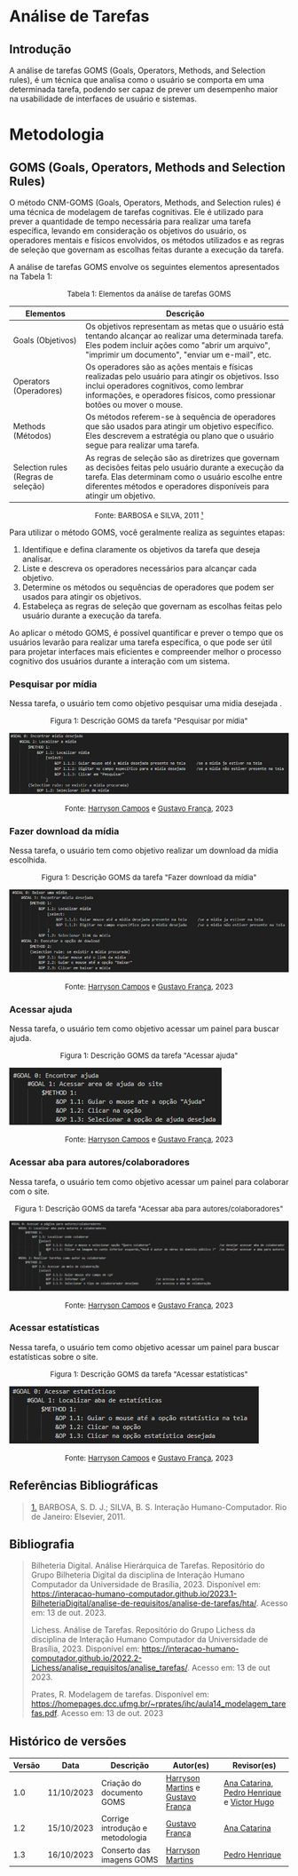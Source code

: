 # Análise de Tarefas

## Introdução

A análise de tarefas GOMS (Goals, Operators, Methods, and Selection rules), é um técnica que analisa como o usuário se comporta em uma determinada tarefa, podendo ser capaz de prever um desempenho maior na usabilidade de interfaces de usuário e sistemas.

# Metodologia

## GOMS (Goals, Operators, Methods and Selection Rules)

O método CNM-GOMS (Goals, Operators, Methods, and Selection rules) é uma técnica de modelagem de tarefas cognitivas. Ele é utilizado para prever a quantidade de tempo necessária para realizar uma tarefa específica, levando em consideração os objetivos do usuário, os operadores mentais e físicos envolvidos, os métodos utilizados e as regras de seleção que governam as escolhas feitas durante a execução da tarefa.

A análise de tarefas GOMS envolve os seguintes elementos apresentados na Tabela 1:

<font size="2"><p style="text-align: center">Tabela 1: Elementos da análise de tarefas GOMS </p></font>

| Elementos                           | Descrição                                                                                                                                                                                                                            |
| ----------------------------------- | ------------------------------------------------------------------------------------------------------------------------------------------------------------------------------------------------------------------------------------ |
| Goals (Objetivos)                   | Os objetivos representam as metas que o usuário está tentando alcançar ao realizar uma determinada tarefa. Eles podem incluir ações como "abrir um arquivo", "imprimir um documento", "enviar um e-mail", etc.                       |
| Operators (Operadores)              | Os operadores são as ações mentais e físicas realizadas pelo usuário para atingir os objetivos. Isso inclui operadores cognitivos, como lembrar informações, e operadores físicos, como pressionar botões ou mover o mouse.          |
| Methods (Métodos)                   | Os métodos referem-se à sequência de operadores que são usados para atingir um objetivo específico. Eles descrevem a estratégia ou plano que o usuário segue para realizar uma tarefa.                                               |
| Selection rules (Regras de seleção) | As regras de seleção são as diretrizes que governam as decisões feitas pelo usuário durante a execução da tarefa. Elas determinam como o usuário escolhe entre diferentes métodos e operadores disponíveis para atingir um objetivo. |

<font size="2"><p style="text-align: center">Fonte: BARBOSA e SILVA, 2011  <a id="anchor_1" href="#FRM1">¹</a></p></font>


Para utilizar o método GOMS, você geralmente realiza as seguintes etapas:

1. Identifique e defina claramente os objetivos da tarefa que deseja analisar.
2. Liste e descreva os operadores necessários para alcançar cada objetivo.
3. Determine os métodos ou sequências de operadores que podem ser usados para atingir os objetivos.
4. Estabeleça as regras de seleção que governam as escolhas feitas pelo usuário durante a execução da tarefa.

Ao aplicar o método GOMS, é possível quantificar e prever o tempo que os usuários levarão para realizar uma tarefa específica, o que pode ser útil para projetar interfaces mais eficientes e compreender melhor o processo cognitivo dos usuários durante a interação com um sistema.



### Pesquisar por mídia

Nessa tarefa, o usuário tem como objetivo pesquisar uma midia desejada .

<font size="2"><p style="text-align: center">Figura 1: Descrição GOMS da tarefa "Pesquisar por mídia"</p></font>

![GOMSPesquisarporMidia](../../assets/analise_de_requisitos/GOMSPesquisarmidia.png)

<font size="2"><p style="text-align: center">Fonte: [Harryson Campos](https://github.com/harry-cmartin) e [Gustavo França](https://github.com/gustavofbs), 2023</p></font>



### Fazer download da mídia

Nessa tarefa, o usuário tem como objetivo realizar um download da mídia escolhida.

<font size="2"><p style="text-align: center">Figura 1: Descrição GOMS da tarefa "Fazer download da mídia"</p></font>

![GOMSFazerDownload](../../assets/analise_de_requisitos/GOMSBaixar.png)

<font size="2"><p style="text-align: center">Fonte: [Harryson Campos](https://github.com/harry-cmartin) e [Gustavo França](https://github.com/gustavofbs), 2023</p></font>



### Acessar ajuda

Nessa tarefa, o usuário tem como objetivo acessar um painel para buscar ajuda.

<font size="2"><p style="text-align: center">Figura 1: Descrição GOMS da tarefa "Acessar ajuda"</p></font>

![GOMSAjuda](../../assets/analise_de_requisitos/GOMSAcessarajudad.png)

<font size="2"><p style="text-align: center">Fonte: [Harryson Campos](https://github.com/harry-cmartin) e [Gustavo França](https://github.com/gustavofbs), 2023</p></font>



### Acessar aba para autores/colaboradores

Nessa tarefa, o usuário tem como objetivo acessar um painel para colaborar com o site.

<font size="2"><p style="text-align: center">Figura 1: Descrição GOMS da tarefa "Acessar aba para autores/colaboradores"</p></font>

![GOMSAutCol](../../assets/analise_de_requisitos/GOMSAutoresecolab.png)

<font size="2"><p style="text-align: center">Fonte: [Harryson Campos](https://github.com/harry-cmartin) e [Gustavo França](https://github.com/gustavofbs), 2023</p></font>



### Acessar estatísticas

Nessa tarefa, o usuário tem como objetivo acessar um painel para buscar estatísticas sobre o site.

<font size="2"><p style="text-align: center">Figura 1: Descrição GOMS da tarefa "Acessar estatísticas"</p></font>

![GOMStatistics](../../assets/analise_de_requisitos/GOMSEstatisticas.png)
<font size="2"><p style="text-align: center">Fonte: [Harryson Campos](https://github.com/harry-cmartin) e [Gustavo França](https://github.com/gustavofbs), 2023</p></font>



## Referências Bibliográficas

> <a id="FRM3" href="#anchor_1">1.</a> BARBOSA, S. D. J.; SILVA, B. S. Interação Humano-Computador. Rio de Janeiro: Elsevier, 2011.
>




## Bibliografia

> Bilheteria Digital. Análise Hierárquica de Tarefas. Repositório do Grupo Bilheteria Digital da disciplina de Interação Humano Computador da Universidade de Brasília, 2023. Disponível em: https://interacao-humano-computador.github.io/2023.1-BilheteriaDigital/analise-de-requisitos/analise-de-tarefas/hta/. Acesso em: 13 de out. 2023.
>
> Lichess. Análise de Tarefas. Repositório do Grupo Lichess da disciplina de Interação Humano Computador da Universidade de Brasília, 2023. Disponível em: https://interacao-humano-computador.github.io/2022.2-Lichess/analise_requisitos/analise_tarefas/. Acesso em: 13 de out 2023.
>
> Prates, R. Modelagem de tarefas. Disponível em: https://homepages.dcc.ufmg.br/~rprates/ihc/aula14_modelagem_tarefas.pdf. Acesso em: 13 de out. 2023



## Histórico de versões

| Versão | Data       | Descrição                 | Autor(es)                                                                                              | Revisor(es)                                                                                                                                     |
| ------ | ---------- | ------------------------- | ------------------------------------------------------------------------------------------------------ | ----------------------------------------------------------------------------------------------------------------------------------------------- |
| 1.0    | 11/10/2023 | Criação do documento GOMS | [Harryson Martins](https://github.com/harry-cmartin) e [Gustavo França](https://github.com/gustavofbs) | [Ana Catarina](https://github.com/an4catarina), [Pedro Henrique](https://github.com/pedro-hsf) e [Victor Hugo](https://github.com/ViictorHugoo) |
| 1.2    | 15/10/2023 | Corrige introdução e metodologia                     | [Gustavo França](https://github.com/gustavofbs) | [Ana Catarina](https://github.com/an4catarina) |
|1.3     | 16/10/2023 | Conserto das imagens GOMS | [Harryson Martins](https://github.com/harry-cmartin) | [Pedro Henrique](https://github.com/pedro-hsf)|